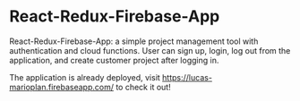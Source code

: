 # React-Redux-Firebase-App
React-Redux-Firebase-App: a simple project management tool with authentication and cloud functions. User can sign up, login, log out from the application, and create customer project after logging in.

The application is already deployed, visit https://lucas-marioplan.firebaseapp.com/ to check it out!